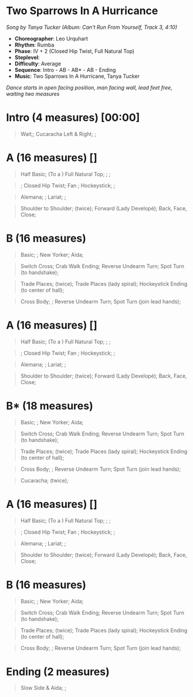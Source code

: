 # Two Sparrows In A Hurricance
*Song by Tanya Tucker (Album: Can't Run From Yourself, Track 3, 4:10)*

* **Choreographer**: Leo Urquhart
* **Rhythm**: Rumba
* **Phase**: IV + 2 (Closed Hip Twist, Full Natural Top)
* **Steplevel**:
* **Difficulty**: Average
* **Sequence**: Intro - AB - AB* - AB - Ending
* **Music**: Two Sparrows In A Hurricane, Tanya Tucker

*Dance starts in open facing position, man facing wall, lead feet free, waiting two measures*

# Intro (4 measures) [00:00]

> Wait;; Cucaracha Left & Right; ;

# A (16 measures) []

> Half Basic; (To a ) Full Natural Top; ; ;

> ; Closed Hip Twist; Fan ; Hockeystick; ;

> Alemana; ; Lariat; ;

> Shoulder to Shoulder; (twice); Forward (Lady Developé); Back, Face, Close;

# B (16 measures)

> Basic; ; New Yorker; Aida;

> Switch Cross; Crab Walk Ending; Reverse Undearm Turn; Spot Turn (to handshake);

> Trade Places; (twice); Trade Places (lady spiral); Hockeystick Ending (to center of hall);

> Cross Body; ; Reverse Undearm Turn; Spot Turn (join lead hands);

# A (16 measures) []

> Half Basic; (To a ) Full Natural Top; ; ;

> ; Closed Hip Twist; Fan ; Hockeystick; ;

> Alemana; ; Lariat; ;

> Shoulder to Shoulder; (twice); Forward (Lady Developé); Back, Face, Close;

# B* (18 measures)

> Basic; ; New Yorker; Aida;

> Switch Cross; Crab Walk Ending; Reverse Undearm Turn; Spot Turn (to handshake);

> Trade Places; (twice); Trade Places (lady spiral); Hockeystick Ending (to center of hall);

> Cross Body; ; Reverse Undearm Turn; Spot Turn (join lead hands);

> Cucaracha; (twice);

# A (16 measures) []

> Half Basic; (To a ) Full Natural Top; ; ;

> ; Closed Hip Twist; Fan ; Hockeystick; ;

> Alemana; ; Lariat; ;

> Shoulder to Shoulder; (twice); Forward (Lady Developé); Back, Face, Close;

# B (16 measures)

> Basic; ; New Yorker; Aida;

> Switch Cross; Crab Walk Ending; Reverse Undearm Turn; Spot Turn (to handshake);

> Trade Places; (twice); Trade Places (lady spiral); Hockeystick Ending (to center of hall);

> Cross Body; ; Reverse Undearm Turn; Spot Turn (join lead hands);

# Ending (2 measures)

> Slow Side & Aida; ;
